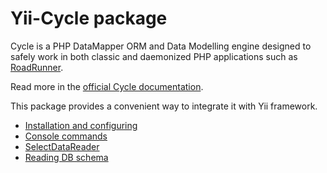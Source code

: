 # Yii-Cycle package

Cycle is a PHP DataMapper ORM and Data Modelling engine designed to safely work in both classic and daemonized PHP
applications such as [RoadRunner](https://github.com/spiral/roadrunner).

Read more in the [official Cycle documentation](https://github.com/cycle/docs).

This package provides a convenient way to integrate it with Yii framework.

- [Installation and configuring](installation.md)
- [Console commands](console-commands.md)
- [SelectDataReader](select-data-reader.md)
- [Reading DB schema](reading-schema.md)
